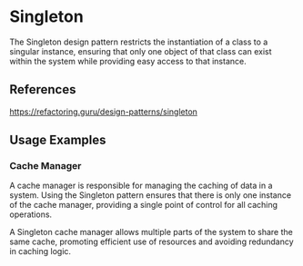 # Singleton

The Singleton design pattern restricts the instantiation of a class to a singular instance, ensuring that only one object of that class can exist within the system while providing easy access to that instance.

## References

https://refactoring.guru/design-patterns/singleton

## Usage Examples

### Cache Manager

A cache manager is responsible for managing the caching of data in a system. Using the Singleton pattern ensures that there is only one instance of the cache manager, providing a single point of control for all caching operations.

A Singleton cache manager allows multiple parts of the system to share the same cache, promoting efficient use of resources and avoiding redundancy in caching logic.
